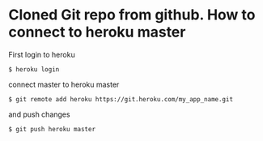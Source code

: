 # Cloned Git repo from github. How to connect to heroku master

First login to heroku

```
$ heroku login
```

connect master to heroku master


```
$ git remote add heroku https://git.heroku.com/my_app_name.git
```

and push changes

```
$ git push heroku master
```

